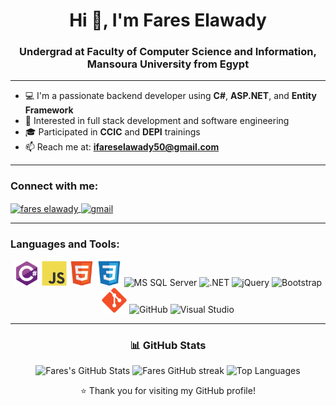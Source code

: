<h1 align="center">Hi 👋, I'm Fares Elawady</h1>
<h3 align="center">Undergrad at Faculty of Computer Science and Information, Mansoura University from Egypt</h3>

---

- 💻 I'm a passionate backend developer using **C#**, **ASP.NET**, and **Entity Framework**
- 🎯 Interested in full stack development and software engineering
- 🎓 Participated in **CCIC** and **DEPI** trainings
- 📫 Reach me at: **ifareselawady50@gmail.com**

---

<h3 align="left">Connect with me:</h3>
<p align="left">
  <a href="https://www.linkedin.com/in/fares-elawady-368441263/" target="blank">
    <img align="center" src="https://raw.githubusercontent.com/rahuldkjain/github-profile-readme-generator/master/src/images/icons/Social/linked-in-alt.svg" alt="fares elawady" height="30" width="40" />
  </a>
  <a href="mailto:ifareselawady50@gmail.com" target="blank">
    <img align="center" src="https://raw.githubusercontent.com/gauravghongde/social-icons/master/SVG/White/Gmail_white.svg" alt="gmail" height="30" width="40" />
  </a>
</p>

---

<h3 align="left">Languages and Tools:</h3>
<p align="center">
  <!-- Languages -->
  <img src="https://raw.githubusercontent.com/devicons/devicon/master/icons/csharp/csharp-original.svg" alt="C#" width="40" height="40"/>
  <img src="https://raw.githubusercontent.com/devicons/devicon/master/icons/javascript/javascript-original.svg" alt="JavaScript" width="40" height="40"/>
  <img src="https://raw.githubusercontent.com/devicons/devicon/master/icons/html5/html5-original.svg" alt="HTML5" width="40" height="40"/>
  <img src="https://raw.githubusercontent.com/devicons/devicon/master/icons/css3/css3-original.svg" alt="CSS3" width="40" height="40"/>

  <!-- Database -->
  <img src="https://cdn.jsdelivr.net/gh/devicons/devicon/icons/microsoftsqlserver/microsoftsqlserver-plain.svg" alt="MS SQL Server" width="40" height="40"/>

  <!-- Frameworks & Libraries -->
  <img src="https://cdn.jsdelivr.net/gh/devicons/devicon/icons/dotnetcore/dotnetcore-original.svg" alt=".NET" width="40" height="40"/>
  <img src="https://cdn.jsdelivr.net/gh/devicons/devicon/icons/jquery/jquery-original.svg" alt="jQuery" width="40" height="40"/>
  <img src="https://cdn.jsdelivr.net/gh/devicons/devicon/icons/bootstrap/bootstrap-original.svg" alt="Bootstrap" width="40" height="40"/>

  <!-- Tools -->
  <img src="https://raw.githubusercontent.com/devicons/devicon/master/icons/git/git-original.svg" alt="Git" width="40" height="40"/>
  <img src="https://img.icons8.com/ios-glyphs/30/ffffff/github.png" alt="GitHub" width="40" height="40"/>
  <img src="https://cdn.jsdelivr.net/gh/devicons/devicon/icons/visualstudio/visualstudio-plain.svg" alt="Visual Studio" width="40" height="40"/>
</p>


---
<h3 align="center">📊 GitHub Stats</h3>

<div align="center">
  <img src="https://github-readme-stats.vercel.app/api?username=Fareselawady&show_icons=true&theme=github_dark&hide_border=true" alt="Fares's GitHub Stats" />
  <img src="https://github-readme-streak-stats.herokuapp.com/?user=Fareselawady&theme=github-dark&hide_border=true" alt="Fares GitHub streak" />

  <img src="https://github-readme-stats.vercel.app/api/top-langs/?username=Fareselawady&layout=compact&theme=github_dark&hide_border=true" alt="Top Languages" />
</div>


<p align="center">⭐️ Thank you for visiting my GitHub profile!</p>
